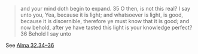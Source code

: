 > and your mind doth begin to expand.  35 O then, is not this real? I say unto you, Yea, because it is light; and whatsoever is light, is good, because it is discernible, therefore ye must know that it is good; and now behold, after ye have tasted this light is your knowledge perfect?  36 Behold I say unto

See [Alma 32.34–36](https://www.churchofjesuschrist.org/study/scriptures/bofm/alma/32?id=p34-p36&lang=eng#p34)